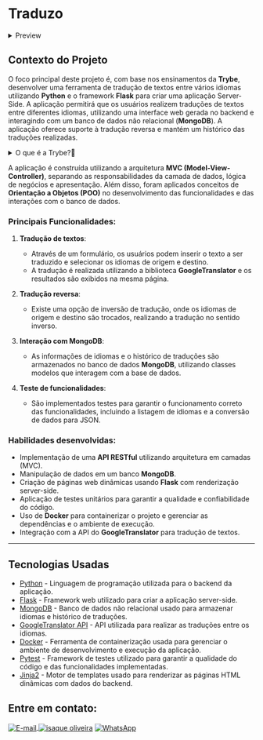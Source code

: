 # Traduzo

<details>
  <summary>Preview</summary>
  <div style="display:flex; justify-content:center;  align-items:center; width="100%">
  <img src="Preview/traduzoPreview.png" alt="page1" width="100%" height="500"/>
  </div>
</details>
    

## Contexto do Projeto

O foco principal deste projeto é, com base nos ensinamentos da **Trybe**, desenvolver uma ferramenta de tradução de textos entre vários idiomas utilizando **Python** e o framework **Flask** para criar uma aplicação Server-Side. A aplicação permitirá que os usuários realizem traduções de textos entre diferentes idiomas, utilizando uma interface web gerada no backend e interagindo com um banco de dados não relacional (**MongoDB**). A aplicação oferece suporte à tradução reversa e mantém um histórico das traduções realizadas.

<details>
  <summary>O que é a Trybe?🤔</summary>
  A Trybe é uma escola de desenvolvimento web genuinamente comprometida com o sucesso profissional de seus estudantes. Com o Modelo de Sucesso Compartilhado (MSC) oferecido pela Trybe Fintech, uma instituição financeira autorizada pelo Banco Central do Brasil, os alunos têm a opção de pagar apenas quando estiverem trabalhando.
</details>

A aplicação é construída utilizando a arquitetura **MVC (Model-View-Controller)**, separando as responsabilidades da camada de dados, lógica de negócios e apresentação. Além disso, foram aplicados conceitos de **Orientação a Objetos (POO)** no desenvolvimento das funcionalidades e das interações com o banco de dados.

### Principais Funcionalidades:

1. **Tradução de textos**:
   - Através de um formulário, os usuários podem inserir o texto a ser traduzido e selecionar os idiomas de origem e destino.
   - A tradução é realizada utilizando a biblioteca **GoogleTranslator** e os resultados são exibidos na mesma página.

2. **Tradução reversa**:
   - Existe uma opção de inversão de tradução, onde os idiomas de origem e destino são trocados, realizando a tradução no sentido inverso.

3. **Interação com MongoDB**:
   - As informações de idiomas e o histórico de traduções são armazenados no banco de dados **MongoDB**, utilizando classes modelos que interagem com a base de dados.

4. **Teste de funcionalidades**:
   - São implementados testes para garantir o funcionamento correto das funcionalidades, incluindo a listagem de idiomas e a conversão de dados para JSON.

### Habilidades desenvolvidas:
- Implementação de uma **API RESTful** utilizando arquitetura em camadas (MVC).
- Manipulação de dados em um banco **MongoDB**.
- Criação de páginas web dinâmicas usando **Flask** com renderização server-side.
- Aplicação de testes unitários para garantir a qualidade e confiabilidade do código.
- Uso de **Docker** para containerizar o projeto e gerenciar as dependências e o ambiente de execução.
- Integração com a API do **GoogleTranslator** para tradução de textos.

---

## Tecnologias Usadas

- [Python](https://www.python.org/) - Linguagem de programação utilizada para o backend da aplicação.
- [Flask](https://flask.palletsprojects.com/) - Framework web utilizado para criar a aplicação server-side.
- [MongoDB](https://www.mongodb.com/) - Banco de dados não relacional usado para armazenar idiomas e histórico de traduções.
- [GoogleTranslator API](https://py-googletrans.readthedocs.io/en/latest/) - API utilizada para realizar as traduções entre os idiomas.
- [Docker](https://www.docker.com/) - Ferramenta de containerização usada para gerenciar o ambiente de desenvolvimento e execução da aplicação.
- [Pytest](https://pytest.org/) - Framework de testes utilizado para garantir a qualidade do código e das funcionalidades implementadas.
- [Jinja2](https://jinja.palletsprojects.com/) - Motor de templates usado para renderizar as páginas HTML dinâmicas com dados do backend.


## Entre em contato:
<a href="mailto:zazac3179@gmail.com" target="_blank">
  <img align="center" src="https://img.shields.io/badge/Gmail-D14836?style=for-the-badge&logo=gmail&logoColor=white" alt="E-mail" height="40" width="auto" />
</a>
<a href="https://www.linkedin.com/in/isaque-s-oliveira/" target="blank"><img align="center" src="https://raw.githubusercontent.com/rahuldkjain/github-profile-readme-generator/master/src/images/icons/Social/linked-in-alt.svg" alt="isaque oliveira" height="30" width="40" /></a>
<a href="https://wa.me/5574981510614" target="blank"><img align="center" src="https://raw.githubusercontent.com/rahuldkjain/github-profile-readme-generator/master/src/images/icons/Social/whatsapp.svg" alt="WhatsApp" height="30" width="40" /></a>
